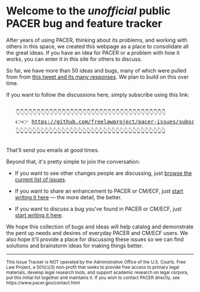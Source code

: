 # Welcome to the *unofficial* public PACER bug and feature tracker

After years of using PACER, thinking about its problems, and working with others in this space, we created this webpage as a place to consolidate all the great ideas. If you have an idea for PACER or a problem with how it works, you can enter it in this site for others to discuss. 

So far, we have more than 50 ideas and bugs, many of which were pulled from from [this tweet and its many responses][tweet]. We plan to build on this over time.

If you want to follow the discussions here, simply subscribe using this link:

<pre>

   👇👇👇👇👇👇👇👇👇👇👇👇👇👇👇👇👇👇👇👇👇👇👇👇👇👇👇👇👇👇👇👇👇👇👇👇
   👉👉 <a href="https://github.com/freelawproject/pacer-issues/subscription">https://github.com/freelawproject/pacer-issues/subscription</a> 👈
   👆👆👆👆👆👆👆👆👆👆👆👆👆👆👆👆👆👆👆👆👆👆👆👆👆👆👆👆👆👆👆👆👆👆👆👆
 </pre>

That'll send you emails at good times.

Beyond that, it's pretty simple to join the conversation:

 - If you want to see other changes people are discussing, just [browse the current list of issues][issues]. 
 
 - If you want to share an enhancement to PACER or CM/ECF, just [start writing it here][enhancement] — the more detail, the better.
 
 - If you want to discuss a bug you've found in PACER or CM/ECF, just [start writing it here][bug].
 
We hope this collection of bugs and ideas will help catalog and demonstrate the pent up needs and desires of everyday PACER and CM/ECF users. We also hope it'll provide a place for discussing these issues so we can find solutions and brainstorm ideas for making things better.

---------------

<sup>
This Issue Tracker is NOT operated by the Administrative Office of the U.S. Courts. Free Law Project, a 501(c)(3) non-profit that seeks to provide free access to primary legal materials, develop legal research tools, and support academic research on legal corpora, put this initial list together and maintains it. If you wish to contact PACER directly, see https://www.pacer.gov/contact.html  
</sup>

[issues]: https://github.com/freelawproject/pacer-issues/issues
[enhancement]: https://github.com/freelawproject/pacer-issues/issues/new?assignees=&labels=&template=feature_request.md&title=
[bug]: https://github.com/freelawproject/pacer-issues/issues/new?assignees=&labels=&template=bug.md&title=
[tweet]: https://twitter.com/SeamusHughes/status/1232461153957072897👇
